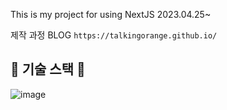 
This is my project for using NextJS 2023.04.25~

제작 과정 BLOG `https://talkingorange.github.io/`


## 💜 기술 스택 💜
![image](https://user-images.githubusercontent.com/88815795/235820222-2c3bb7dd-ecca-4064-9700-8dc97db3d48e.png)
